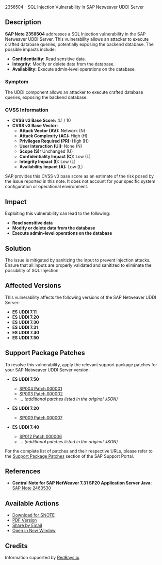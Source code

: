2356504 - SQL Injection Vulnerability in SAP Netweaver UDDI Server

## Description

**SAP Note 2356504** addresses a SQL Injection vulnerability in the SAP Netweaver UDDI Server. This vulnerability allows an attacker to execute crafted database queries, potentially exposing the backend database. The possible impacts include:

- **Confidentiality:** Read sensitive data.
- **Integrity:** Modify or delete data from the database.
- **Availability:** Execute admin-level operations on the database.

### Symptom

The UDDI component allows an attacker to execute crafted database queries, exposing the backend database. 

### CVSS Information

- **CVSS v3 Base Score:** 4.1 / 10
- **CVSS v3 Base Vector:**
  - **Attack Vector (AV):** Network (N)
  - **Attack Complexity (AC):** High (H)
  - **Privileges Required (PR):** High (H)
  - **User Interaction (UI):** None (N)
  - **Scope (S):** Unchanged (U)
  - **Confidentiality Impact (C):** Low (L)
  - **Integrity Impact (I):** Low (L)
  - **Availability Impact (A):** Low (L)

SAP provides this CVSS v3 base score as an estimate of the risk posed by the issue reported in this note. It does not account for your specific system configuration or operational environment.

## Impact

Exploiting this vulnerability can lead to the following:

- **Read sensitive data**
- **Modify or delete data from the database**
- **Execute admin-level operations on the database**

## Solution

The issue is mitigated by sanitizing the input to prevent injection attacks. Ensure that all inputs are properly validated and sanitized to eliminate the possibility of SQL Injection.

## Affected Versions

This vulnerability affects the following versions of the SAP Netweaver UDDI Server:

- **ES UDDI 7.11**
- **ES UDDI 7.20**
- **ES UDDI 7.30**
- **ES UDDI 7.31**
- **ES UDDI 7.40**
- **ES UDDI 7.50**

## Support Package Patches

To resolve this vulnerability, apply the relevant support package patches for your SAP Netweaver UDDI Server version:

- **ES UDDI 7.50**
  - [SP004 Patch 000001](https://me.sap.com/sap/support/swdc/notes?cvnr=73554900100200001561&support_package=SP004&patch_level=000001)
  - [SP003 Patch 000002](https://me.sap.com/sap/support/swdc/notes?cvnr=73554900100200001561&support_package=SP003&patch_level=000002)
  - ... *(additional patches listed in the original JSON)*
  
- **ES UDDI 7.20**
  - [SP009 Patch 000007](https://me.sap.com/sap/support/swdc/notes?cvnr=01200615320200013160&support_package=SP009&patch_level=000007)
  
- **ES UDDI 7.40**
  - [SP012 Patch 000006](https://me.sap.com/sap/support/swdc/notes?cvnr=67838200100200019671&support_package=SP012&patch_level=000006)
  - ... *(additional patches listed in the original JSON)*

For the complete list of patches and their respective URLs, please refer to the [Support Package Patches](https://me.sap.com/sap/support/swdc/notes?cvnr=73554900100200001561&support_package=SP004&patch_level=000001) section of the SAP Support Portal.

## References

- **Central Note for SAP NetWeaver 7.31 SP20 Application Server Java:** [SAP Note 2463530](https://me.sap.com/notes/2463530)

## Available Actions

- [Download for SNOTE](https://notesdownloads.sap.com/note/0040000018385732017)
- [PDF Version](https://userapps.support.sap.com/sap/support/sfm/notes/print/0002356504?language=en-US&token=430D4D14E1B377997156E302F9A8BA85)
- [Share by Email](https://me.sap.com)
- [Open in New Window](https://me.sap.com)

## Credits

Information supported by [RedRays.io](https://redrays.io).